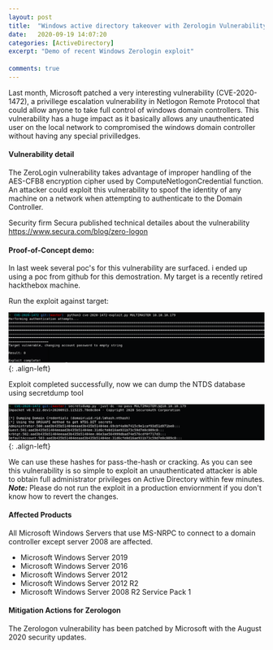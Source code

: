 ```yaml
---
layout: post
title:  "Windows active directory takeover with Zerologin Vulnerability"
date:   2020-09-19 14:07:20
categories: [ActiveDirectory]
excerpt: "Demo of recent Windows Zerologin exploit"

comments: true
---
```



Last month, Microsoft patched a very interesting vulnerability (CVE-2020-1472), a privillege escalation vulnerability in Netlogon Remote Protocol that could allow anyone to take full control of windows domain controllers. This vulnerability has a huge impact as it basically allows any unauthenticated user on the local network to compromised the windows domain controller without having any special privilledges.  

#### Vulnerability detail

The ZeroLogin vulnerability takes advantage of improper handling of the AES-CFB8 encryption cipher used by ComputeNetlogonCredential function. An attacker could exploit this vulnerability to spoof the identity of any machine on a network when attempting to authenticate to the Domain Controller.

Security firm Secura published technical detailes about the vulnerability https://www.secura.com/blog/zero-logon



#### Proof-of-Concept demo:

In last week several poc's for this vulnerability are surfaced. i ended up using a poc from github for this demostration. My target is a recently retired hackthebox machine.

Run the exploit against target:

![source-01](/img/zero1.PNG){: .align-left}


Exploit completed successfully, now we can dump the NTDS database using secretdump tool

![source-01](/img/zero2.PNG){: .align-left}

We can use these hashes for pass-the-hash or cracking. 
As you can see this vulnerability is so simple to exploit an unauthenticated attacker is able to obtain full administrator privileges on Active Directory within few minutes. 
***Note:*** Please do not run the exploit in a production enviornment if you don't know how to revert the changes.


#### Affected Products

All Microsoft Windows Servers that use MS-NRPC to connect to a domain controller except server 2008 are affected.

+ Microsoft Windows Server 2019
+ Microsoft Windows Server 2016
+ Microsoft Windows Server 2012
+ Microsoft Windows Server 2012 R2
+ Microsoft Windows Server 2008 R2 Service Pack 1


#### Mitigation Actions for Zerologon

The Zerologon vulnerability has been patched by Microsoft with the August 2020 security updates.
